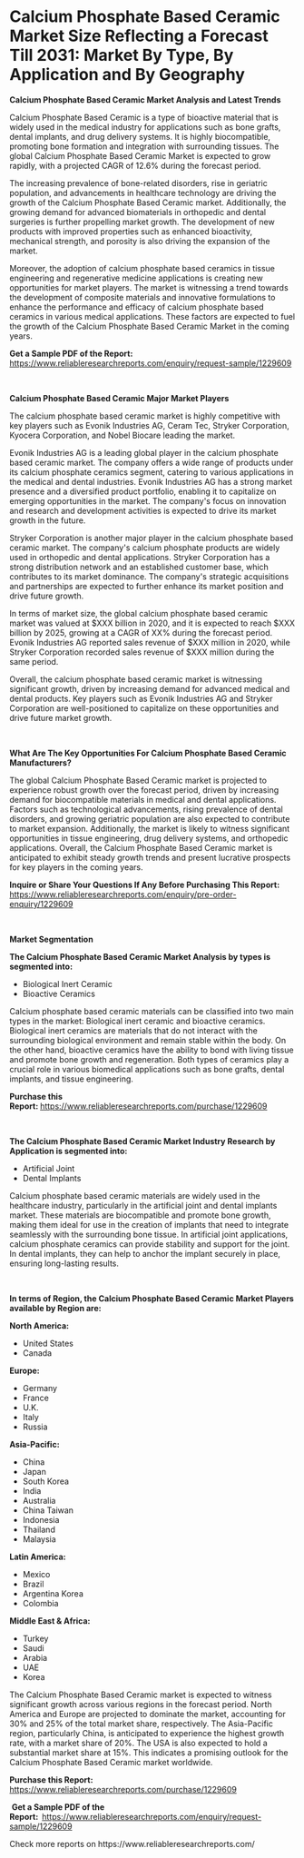 <p><h1>Calcium Phosphate Based Ceramic Market Size Reflecting a Forecast Till 2031: Market By Type, By Application and By Geography</h1></p><p><strong>Calcium Phosphate Based Ceramic Market Analysis and Latest Trends</strong></p>
<p><p>Calcium Phosphate Based Ceramic is a type of bioactive material that is widely used in the medical industry for applications such as bone grafts, dental implants, and drug delivery systems. It is highly biocompatible, promoting bone formation and integration with surrounding tissues. The global Calcium Phosphate Based Ceramic Market is expected to grow rapidly, with a projected CAGR of 12.6% during the forecast period.</p><p>The increasing prevalence of bone-related disorders, rise in geriatric population, and advancements in healthcare technology are driving the growth of the Calcium Phosphate Based Ceramic market. Additionally, the growing demand for advanced biomaterials in orthopedic and dental surgeries is further propelling market growth. The development of new products with improved properties such as enhanced bioactivity, mechanical strength, and porosity is also driving the expansion of the market.</p><p>Moreover, the adoption of calcium phosphate based ceramics in tissue engineering and regenerative medicine applications is creating new opportunities for market players. The market is witnessing a trend towards the development of composite materials and innovative formulations to enhance the performance and efficacy of calcium phosphate based ceramics in various medical applications. These factors are expected to fuel the growth of the Calcium Phosphate Based Ceramic Market in the coming years.</p></p>
<p><strong>Get a Sample PDF of the Report:&nbsp;</strong> <a href="https://www.reliableresearchreports.com/enquiry/request-sample/1229609">https://www.reliableresearchreports.com/enquiry/request-sample/1229609</a></p>
<p>&nbsp;</p>
<p><strong>Calcium Phosphate Based Ceramic Major Market Players</strong></p>
<p><p>The calcium phosphate based ceramic market is highly competitive with key players such as Evonik Industries AG, Ceram Tec, Stryker Corporation, Kyocera Corporation, and Nobel Biocare leading the market. </p><p>Evonik Industries AG is a leading global player in the calcium phosphate based ceramic market. The company offers a wide range of products under its calcium phosphate ceramics segment, catering to various applications in the medical and dental industries. Evonik Industries AG has a strong market presence and a diversified product portfolio, enabling it to capitalize on emerging opportunities in the market. The company's focus on innovation and research and development activities is expected to drive its market growth in the future.</p><p>Stryker Corporation is another major player in the calcium phosphate based ceramic market. The company's calcium phosphate products are widely used in orthopedic and dental applications. Stryker Corporation has a strong distribution network and an established customer base, which contributes to its market dominance. The company's strategic acquisitions and partnerships are expected to further enhance its market position and drive future growth.</p><p>In terms of market size, the global calcium phosphate based ceramic market was valued at $XXX billion in 2020, and it is expected to reach $XXX billion by 2025, growing at a CAGR of XX% during the forecast period. Evonik Industries AG reported sales revenue of $XXX million in 2020, while Stryker Corporation recorded sales revenue of $XXX million during the same period.</p><p>Overall, the calcium phosphate based ceramic market is witnessing significant growth, driven by increasing demand for advanced medical and dental products. Key players such as Evonik Industries AG and Stryker Corporation are well-positioned to capitalize on these opportunities and drive future market growth.</p></p>
<p>&nbsp;</p>
<p><strong>What Are The Key Opportunities For Calcium Phosphate Based Ceramic Manufacturers?</strong></p>
<p><p>The global Calcium Phosphate Based Ceramic market is projected to experience robust growth over the forecast period, driven by increasing demand for biocompatible materials in medical and dental applications. Factors such as technological advancements, rising prevalence of dental disorders, and growing geriatric population are also expected to contribute to market expansion. Additionally, the market is likely to witness significant opportunities in tissue engineering, drug delivery systems, and orthopedic applications. Overall, the Calcium Phosphate Based Ceramic market is anticipated to exhibit steady growth trends and present lucrative prospects for key players in the coming years.</p></p>
<p><strong>Inquire or Share Your Questions If Any Before Purchasing This Report:</strong> <a href="https://www.reliableresearchreports.com/enquiry/pre-order-enquiry/1229609">https://www.reliableresearchreports.com/enquiry/pre-order-enquiry/1229609</a></p>
<p>&nbsp;</p>
<p><strong>Market Segmentation</strong></p>
<p><strong>The Calcium Phosphate Based Ceramic Market Analysis by types is segmented into:</strong></p>
<p><ul><li>Biological Inert Ceramic</li><li>Bioactive Ceramics</li></ul></p>
<p><p>Calcium phosphate based ceramic materials can be classified into two main types in the market: Biological inert ceramic and bioactive ceramics. Biological inert ceramics are materials that do not interact with the surrounding biological environment and remain stable within the body. On the other hand, bioactive ceramics have the ability to bond with living tissue and promote bone growth and regeneration. Both types of ceramics play a crucial role in various biomedical applications such as bone grafts, dental implants, and tissue engineering.</p></p>
<p><strong>Purchase this Report:&nbsp;</strong><a href="https://www.reliableresearchreports.com/purchase/1229609">https://www.reliableresearchreports.com/purchase/1229609</a></p>
<p>&nbsp;</p>
<p><strong>The Calcium Phosphate Based Ceramic Market Industry Research by Application is segmented into:</strong></p>
<p><ul><li>Artificial Joint</li><li>Dental Implants</li></ul></p>
<p><p>Calcium phosphate based ceramic materials are widely used in the healthcare industry, particularly in the artificial joint and dental implants market. These materials are biocompatible and promote bone growth, making them ideal for use in the creation of implants that need to integrate seamlessly with the surrounding bone tissue. In artificial joint applications, calcium phosphate ceramics can provide stability and support for the joint. In dental implants, they can help to anchor the implant securely in place, ensuring long-lasting results.</p></p>
<p>&nbsp;</p>
<p><strong>In terms of Region, the Calcium Phosphate Based Ceramic Market Players available by Region are:</strong></p>
<p>
    <p> <strong> North America: </strong>
        <ul>
            <li>United States</li>
            <li>Canada</li>
        </ul>
        </p> 
    <p> <strong> Europe: </strong>
        <ul>
            <li>Germany</li>
            <li>France</li>
            <li>U.K.</li>
            <li>Italy</li>
            <li>Russia</li>
        </ul>
        </p> 
    <p> <strong> Asia-Pacific: </strong>
        <ul>
            <li>China</li>
            <li>Japan</li>
            <li>South Korea</li>
            <li>India</li>
            <li>Australia</li>
            <li>China Taiwan</li>
            <li>Indonesia</li>
            <li>Thailand</li>
            <li>Malaysia</li>
        </ul>
        </p> 
    <p> <strong> Latin America: </strong>
        <ul>
            <li>Mexico</li>
            <li>Brazil</li>
            <li>Argentina Korea</li>
            <li>Colombia</li>
        </ul>
        </p> 
    <p> <strong> Middle East & Africa: </strong>
        <ul>
            <li>Turkey</li>
            <li>Saudi</li>
            <li>Arabia</li>
            <li>UAE</li>
            <li>Korea</li>
        </ul>
    </p>
    </p>
<p><p>The Calcium Phosphate Based Ceramic market is expected to witness significant growth across various regions in the forecast period. North America and Europe are projected to dominate the market, accounting for 30% and 25% of the total market share, respectively. The Asia-Pacific region, particularly China, is anticipated to experience the highest growth rate, with a market share of 20%. The USA is also expected to hold a substantial market share at 15%. This indicates a promising outlook for the Calcium Phosphate Based Ceramic market worldwide.</p></p>
<p><strong>Purchase this Report: </strong><a href="https://www.reliableresearchreports.com/purchase/1229609">https://www.reliableresearchreports.com/purchase/1229609</a></p>
<p>&nbsp;<strong>Get a Sample PDF of the Report:&nbsp;&nbsp;</strong><a href="https://www.reliableresearchreports.com/enquiry/request-sample/1229609">https://www.reliableresearchreports.com/enquiry/request-sample/1229609</a></p>
<p><strong></strong></p>
<p>Check more reports on https://www.reliableresearchreports.com/</p>